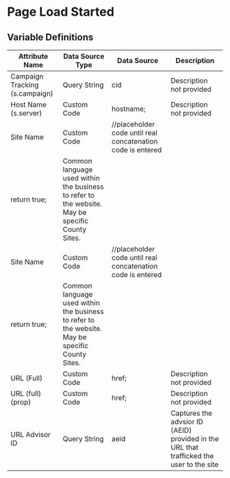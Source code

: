# Page Load Started

### 

## Variable Definitions

| Attribute Name|Data Source Type|Data Source|Description|
| --- | --- | --- | --- |
|Campaign Tracking (s.campaign)|Query String|cid|Description not provided|
|Host Name (s.server)|Custom Code|hostname;|Description not provided|
|Site Name|Custom Code|//placeholder code until real concatenation code is entered
return true;|Common language used within the business to refer to the website. May be specific County Sites.|
|Site Name|Custom Code|//placeholder code until real concatenation code is entered
return true;|Common language used within the business to refer to the website. May be specific County Sites.|
|URL (Full)|Custom Code|href;|Description not provided|
|URL (full) (prop)|Custom Code|href;|Description not provided|
|URL Advisor ID|Query String|aeid|Captures the advsior ID \(AEID\) provided in the URL that trafficked the user to the site|



